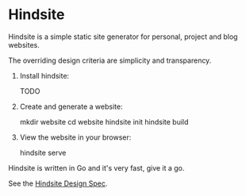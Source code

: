# Hindsite

Hindsite is a simple static site generator for personal, project and blog websites.

The overriding design criteria are simplicity and transparency.

1. Install hindsite:

    TODO

2. Create and generate a website:

    mkdir website
    cd website
    hindsite init
    hindsite build

3. View the website in your browser:

    hindsite serve

Hindsite is written in Go and it's very fast, give it a go.

See the [Hindsite Design Spec](design-spec.html).
